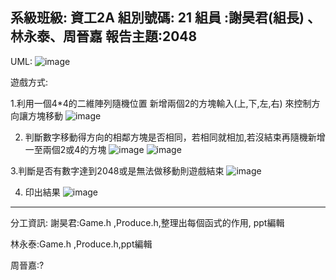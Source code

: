系級班級: 資工2A
組別號碼: 21
組員 :謝昊君(組長) 、林永泰、周晉嘉
報告主題:2048
---------------------------------------
UML:
![image](https://github.com/fewqbbb/21/assets/126649277/694b0abf-8f86-4849-b0bf-cb93db45a582)




遊戲方式:



1.利用一個4*4的二維陣列隨機位置
      新增兩個2的方塊輸入(上,下,左,右)
      來控制方向讓方塊移動
![image](https://github.com/fewqbbb/21/assets/126649277/493d509d-814f-4709-aa1c-f0e77fc78bfc)


2. 判斷數字移動得方向的相鄰方塊是否相同，若相同就相加,若沒結束再隨機新增一至兩個2或4的方塊
![image](https://github.com/fewqbbb/21/assets/126649277/b4abd4dc-a0e3-471b-a6e2-21618fc73fe1)
![image](https://github.com/fewqbbb/21/assets/126649277/ba00efce-db91-42d5-a8d9-3d9b22b6d593)



3.判斷是否有數字達到2048或是無法做移動則遊戲結束
![image](https://github.com/fewqbbb/21/assets/126649277/4d7dfcf5-b7d3-4cf6-a398-ca3d2abe70ba)



4. 印出結果
 ![image](https://github.com/fewqbbb/21/assets/126649277/753fd8f1-616f-4202-bf10-d36aadf4bdd2)

---------------------------------------

分工資訊:
謝昊君:Game.h ,Produce.h,整理出每個函式的作用, ppt編輯    


林永泰:Game.h ,Produce.h,ppt編輯


周晉嘉:?
